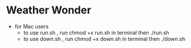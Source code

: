 # Weather Wonder

- for Mac users
    - to use run.sh , run chmod +x run.sh in terminal then ./run.sh
    - to use down.sh , run chmod +x down.sh in terminal then ./down.sh
